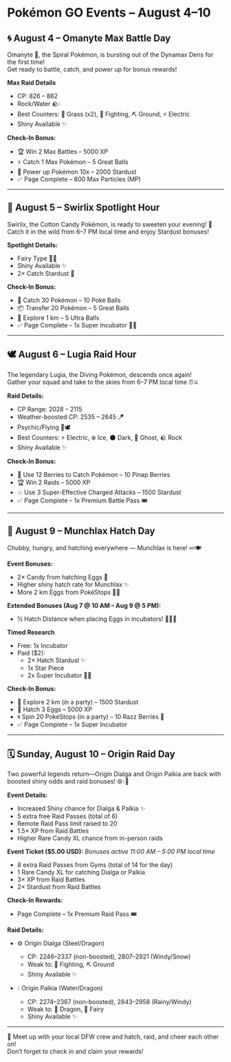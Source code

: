 # Pokémon GO Events – August 4–10

## 🌀 August 4 – Omanyte Max Battle Day
Omanyte 🐚, the Spiral Pokémon, is bursting out of the Dynamax Dens for the first time!  
Get ready to battle, catch, and power up for bonus rewards!

**Max Raid Details**
- CP: 826 – 882
- Rock/Water 🪨💧
- Best Counters: 🌿 Grass (x2), 🥊 Fighting, ⛏️ Ground, ⚡ Electric
- Shiny Available ✨

**Check-In Bonus:**
- 🏆 Win 2 Max Battles – 5000 XP
- ⚡ Catch 1 Max Pokémon – 5 Great Balls
- 💪 Power up Pokémon 10x – 2000 Stardust
- ✅ Page Complete – 800 Max Particles (MP)

---

## 🍬 August 5 – Swirlix Spotlight Hour
Swirlix, the Cotton Candy Pokémon, is ready to sweeten your evening! 🍭  
Catch it in the wild from 6–7 PM local time and enjoy Stardust bonuses!

**Spotlight Details:**
- Fairy Type 🧚‍♂️
- Shiny Available ✨
- 2× Catch Stardust 🌟

**Check-In Bonus:**
- 🎯 Catch 30 Pokémon – 10 Poké Balls
- 📦 Transfer 20 Pokémon – 5 Great Balls
- 👣 Explore 1 km – 5 Ultra Balls
- ✅ Page Complete – 1x Super Incubator 🥚🔥

---

## 🕊️ August 6 – Lugia Raid Hour
The legendary Lugia, the Diving Pokémon, descends once again!  
Gather your squad and take to the skies from 6–7 PM local time ⏰⚔️

**Raid Details:**
- CP Range: 2028 – 2115
- Weather-boosted CP: 2535 – 2645 🪁
- Psychic/Flying 🧠🕊️
- Best Counters: ⚡ Electric, ❄️ Ice, 🌑 Dark, 👻 Ghost, 🪨 Rock
- Shiny Available ✨

**Check-In Bonus:**
- 🍇 Use 12 Berries to Catch Pokémon – 10 Pinap Berries
- 🏆 Win 2 Raids – 5000 XP
- 💥 Use 3 Super-Effective Charged Attacks – 1500 Stardust
- ✅ Page Complete – 1x Premium Battle Pass 🎟️

---

## 🥚 August 9 – Munchlax Hatch Day
Chubby, hungry, and hatching everywhere — Munchlax is here! 💤🍽️

**Event Bonuses:**
- 2× Candy from hatching Eggs 🍬
- Higher shiny hatch rate for Munchlax ✨
- More 2 km Eggs from PokéStops 🚶‍♂️

**Extended Bonuses (Aug 7 @ 10 AM – Aug 9 @ 5 PM):**
- ½ Hatch Distance when placing Eggs in incubators! 🏃‍♀️💨

**Timed Research**
- Free: 1x Incubator
- Paid ($2):
  - 2× Hatch Stardust ✨
  - 1x Star Piece
  - 2x Super Incubator 🥚🔥

**Check-In Bonus:**
- 👣 Explore 2 km (in a party) – 1500 Stardust
- 🥚 Hatch 3 Eggs – 5000 XP
- 🌀 Spin 20 PokéStops (in a party) – 10 Razz Berries 🍓
- ✅ Page Complete – 1x Super Incubator

---

## 🗓️ Sunday, August 10 – Origin Raid Day
Two powerful legends return—Origin Dialga and Origin Palkia are back with boosted shiny odds and raid bonuses! ⚙️💧🐉

**Event Details:**
- Increased Shiny chance for Dialga & Palkia ✨
- 5 extra free Raid Passes (total of 6)
- Remote Raid Pass limit raised to 20
- 1.5× XP from Raid Battles
- Higher Rare Candy XL chance from in-person raids

**Event Ticket ($5.00 USD):**
_Bonuses active 11:00 AM – 5:00 PM local time_
- 8 extra Raid Passes from Gyms (total of 14 for the day)
- 1 Rare Candy XL for catching Dialga or Palkia
- 3× XP from Raid Battles
- 2× Stardust from Raid Battles

**Check-In Rewards:**
- Page Complete – 1x Premium Raid Pass 🎟️

**Raid Details:**
- ⚙️ Origin Dialga (Steel/Dragon)
  - CP: 2246–2337 (non-boosted), 2807–2921 (Windy/Snow)
  - Weak to: 🥊 Fighting, ⛏️ Ground
  - Shiny Available ✨

- 💧 Origin Palkia (Water/Dragon)
  - CP: 2274–2367 (non-boosted), 2843–2958 (Rainy/Windy)
  - Weak to: 🐉 Dragon, 🧚 Fairy
  - Shiny Available ✨

---

📍 Meet up with your local DFW crew and hatch, raid, and cheer each other on!  
Don’t forget to check in and claim your rewards!
